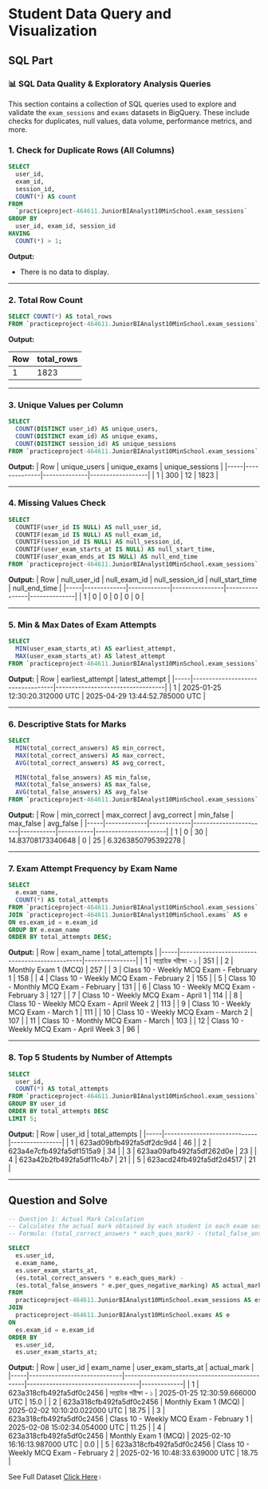# Student Data Query and Visualization

## SQL Part

### 📊 SQL Data Quality & Exploratory Analysis Queries

This section contains a collection of SQL queries used to explore and validate the `exam_sessions` and `exams` datasets in BigQuery. These include checks for duplicates, null values, data volume, performance metrics, and more.

###  1. Check for Duplicate Rows (All Columns)

```sql
SELECT 
  user_id,
  exam_id,
  session_id,
  COUNT(*) AS count
FROM 
  `practiceproject-464611.JuniorBIAnalyst10MinSchool.exam_sessions`
GROUP BY 
  user_id, exam_id, session_id
HAVING 
  COUNT(*) > 1;
```

 **Output:**
 - There is no data to display. 

---

###  2. Total Row Count

```sql
SELECT COUNT(*) AS total_rows
FROM `practiceproject-464611.JuniorBIAnalyst10MinSchool.exam_sessions`;
```

 **Output:**

 | Row |	total_rows |
 |-----|-------------|
 | 1	 |   1823	     |

---

###  3. Unique Values per Column

```sql
SELECT 
  COUNT(DISTINCT user_id) AS unique_users,
  COUNT(DISTINCT exam_id) AS unique_exams,
  COUNT(DISTINCT session_id) AS unique_sessions
FROM `practiceproject-464611.JuniorBIAnalyst10MinSchool.exam_sessions`;
```

 **Output:**
| Row | unique_users | unique_exams | unique_sessions  |
|-----|--------------|--------------|------------------|
| 1   | 300          | 12           | 1823             |

---

###  4. Missing Values Check

```sql
SELECT
  COUNTIF(user_id IS NULL) AS null_user_id,
  COUNTIF(exam_id IS NULL) AS null_exam_id,
  COUNTIF(session_id IS NULL) AS null_session_id,
  COUNTIF(user_exam_starts_at IS NULL) AS null_start_time,
  COUNTIF(user_exam_ends_at IS NULL) AS null_end_time
FROM `practiceproject-464611.JuniorBIAnalyst10MinSchool.exam_sessions`;
```

 **Output:**
| Row | null_user_id | null_exam_id | null_session_id | null_start_time | null_end_time |
|-----|-------------|-------------|----------------|----------------|--------------|
| 1   | 0           | 0           | 0              | 0              | 0            |

---

###  5. Min & Max Dates of Exam Attempts

```sql
SELECT
  MIN(user_exam_starts_at) AS earliest_attempt,
  MAX(user_exam_starts_at) AS latest_attempt
FROM `practiceproject-464611.JuniorBIAnalyst10MinSchool.exam_sessions`;
```

 **Output:**
| Row | earliest_attempt                  | latest_attempt                    |
|-----|----------------------------------|----------------------------------|
| 1   | 2025-01-25 12:30:20.312000 UTC   | 2025-04-29 13:44:52.785000 UTC   |

---

###  6. Descriptive Stats for Marks

```sql
SELECT
  MIN(total_correct_answers) AS min_correct,
  MAX(total_correct_answers) AS max_correct,
  AVG(total_correct_answers) AS avg_correct,

  MIN(total_false_answers) AS min_false,
  MAX(total_false_answers) AS max_false,
  AVG(total_false_answers) AS avg_false
FROM `practiceproject-464611.JuniorBIAnalyst10MinSchool.exam_sessions`;
```

 **Output:**
| Row | min_correct | max_correct | avg_correct           | min_false | max_false | avg_false            |
|-----|-------------|-------------|-----------------------|-----------|-----------|----------------------|
| 1   | 0           | 30          | 14.83708173340648     | 0         | 25        | 6.3263850795392278   |

---

###  7. Exam Attempt Frequency by Exam Name

```sql
SELECT
  e.exam_name,
  COUNT(*) AS total_attempts
FROM `practiceproject-464611.JuniorBIAnalyst10MinSchool.exam_sessions` AS es
JOIN `practiceproject-464611.JuniorBIAnalyst10MinSchool.exams` AS e
ON es.exam_id = e.exam_id
GROUP BY e.exam_name
ORDER BY total_attempts DESC;
```

 **Output:**
| Row | exam_name                                      | total_attempts |
|-----|-----------------------------------------------|----------------|
| 1   | সাপ্তাহিক পরীক্ষা - ১                         | 351            |
| 2   | Monthly Exam 1 (MCQ)                          | 257            |
| 3   | Class 10 - Weekly MCQ Exam - February 1       | 158            |
| 4   | Class 10 - Weekly MCQ Exam - February 2       | 155            |
| 5   | Class 10 - Monthly MCQ Exam - February        | 131            |
| 6   | Class 10 - Weekly MCQ Exam - February 3       | 127            |
| 7   | Class 10 - Weekly MCQ Exam - April 1         | 114            |
| 8   | Class 10 - Weekly MCQ Exam - April Week 2     | 113            |
| 9   | Class 10 - Weekly MCQ Exam - March 1         | 111            |
| 10  | Class 10 - Weekly MCQ Exam - March 2         | 107            |
| 11  | Class 10 - Monthly MCQ Exam - March          | 103            |
| 12  | Class 10 - Weekly MCQ Exam - April Week 3    | 96             |

---

###  8. Top 5 Students by Number of Attempts

```sql
SELECT
  user_id,
  COUNT(*) AS total_attempts
FROM `practiceproject-464611.JuniorBIAnalyst10MinSchool.exam_sessions`
GROUP BY user_id
ORDER BY total_attempts DESC
LIMIT 5;
```

 **Output:**
| Row | user_id                     | total_attempts |
|-----|-----------------------------|----------------|
| 1   | 623ad09bfb492fa5df2dc9d4   | 46             |
| 2   | 623a4e7cfb492fa5df1515a9   | 34             |
| 3   | 623aa09afb492fa5df262d0e   | 23             |
| 4   | 623a42b2fb492fa5df11c4b7   | 21             |
| 5   | 623acd24fb492fa5df2d4517   | 21             |

---

## Question and Solve

```sql
-- Question 1: Actual Mark Calculation
-- Calculates the actual mark obtained by each student in each exam session
-- Formula: (total_correct_answers * each_ques_mark) - (total_false_answers * per_ques_negative_marking)

SELECT
  es.user_id,
  e.exam_name,
  es.user_exam_starts_at,
  (es.total_correct_answers * e.each_ques_mark) - 
  (es.total_false_answers * e.per_ques_negative_marking) AS actual_mark
FROM
  practiceproject-464611.JuniorBIAnalyst10MinSchool.exam_sessions AS es
JOIN
  practiceproject-464611.JuniorBIAnalyst10MinSchool.exams AS e
ON
  es.exam_id = e.exam_id
ORDER BY
  es.user_id,
  es.user_exam_starts_at;
```

 **Output:**
| Row | user_id                     | exam_name                                      | user_exam_starts_at               | actual_mark |
|-----|-----------------------------|-----------------------------------------------|-----------------------------------|-------------|
| 1   | 623a318cfb492fa5df0c2456   | সাপ্তাহিক পরীক্ষা - ১                         | 2025-01-25 12:30:59.666000 UTC    | 15.0        |
| 2   | 623a318cfb492fa5df0c2456   | Monthly Exam 1 (MCQ)                          | 2025-02-02 10:10:20.022000 UTC    | 18.75       |
| 3   | 623a318cfb492fa5df0c2456   | Class 10 - Weekly MCQ Exam - February 1       | 2025-02-08 15:02:34.054000 UTC    | 11.25       |
| 4   | 623a318cfb492fa5df0c2456   | Monthly Exam 1 (MCQ)                          | 2025-02-10 16:16:13.987000 UTC    | 0.0         |
| 5   | 623a318cfb492fa5df0c2456   | Class 10 - Weekly MCQ Exam - February 2       | 2025-02-16 10:48:33.639000 UTC    | 18.75       |

See Full Dataset [Click Here](https://www.google.com/search?q=data.csv)।






